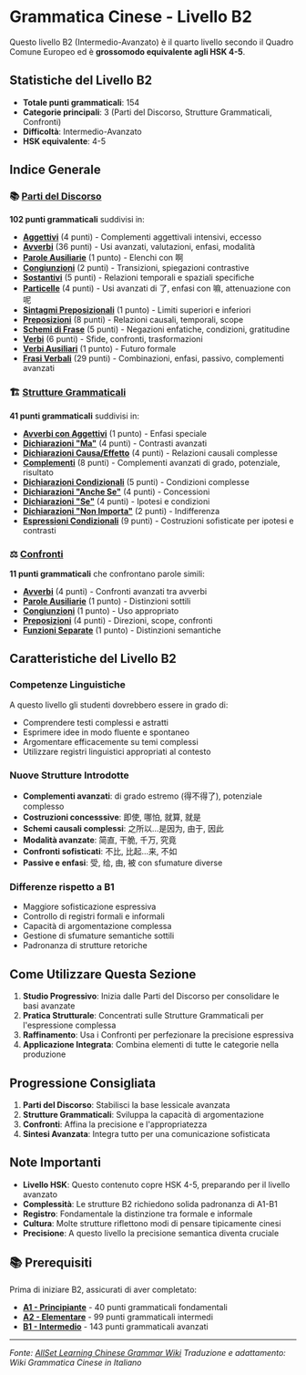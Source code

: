 # Grammatica Cinese - Livello B2

Questo livello B2 (Intermedio-Avanzato) è il quarto livello secondo il Quadro Comune Europeo ed è **grossomodo equivalente agli HSK 4-5**.

## Statistiche del Livello B2

- **Totale punti grammaticali**: 154
- **Categorie principali**: 3 (Parti del Discorso, Strutture Grammaticali, Confronti)
- **Difficoltà**: Intermedio-Avanzato
- **HSK equivalente**: 4-5

## Indice Generale

### 📚 [Parti del Discorso](./parti-del-discorso/)

**102 punti grammaticali** suddivisi in:

- **[Aggettivi](./parti-del-discorso/aggettivi.md)** (4 punti) - Complementi aggettivali intensivi, eccesso
- **[Avverbi](./parti-del-discorso/avverbi.md)** (36 punti) - Usi avanzati, valutazioni, enfasi, modalità
- **[Parole Ausiliarie](./parti-del-discorso/parole-ausiliarie.md)** (1 punto) - Elenchi con 啊
- **[Congiunzioni](./parti-del-discorso/congiunzioni.md)** (2 punti) - Transizioni, spiegazioni contrastive
- **[Sostantivi](./parti-del-discorso/sostantivi.md)** (5 punti) - Relazioni temporali e spaziali specifiche
- **[Particelle](./parti-del-discorso/particelle.md)** (4 punti) - Usi avanzati di 了, enfasi con 嘛, attenuazione con 呢
- **[Sintagmi Preposizionali](./parti-del-discorso/sintagmi-preposizionali.md)** (1 punto) - Limiti superiori e inferiori
- **[Preposizioni](./parti-del-discorso/preposizioni.md)** (8 punti) - Relazioni causali, temporali, scope
- **[Schemi di Frase](./parti-del-discorso/schemi-di-frase.md)** (5 punti) - Negazioni enfatiche, condizioni, gratitudine
- **[Verbi](./parti-del-discorso/verbi.md)** (6 punti) - Sfide, confronti, trasformazioni
- **[Verbi Ausiliari](./parti-del-discorso/verbi-ausiliari.md)** (1 punto) - Futuro formale
- **[Frasi Verbali](./parti-del-discorso/frasi-verbali.md)** (29 punti) - Combinazioni, enfasi, passivo, complementi avanzati

### 🏗️ [Strutture Grammaticali](./strutture-grammaticali/)

**41 punti grammaticali** suddivisi in:

- **[Avverbi con Aggettivi](./strutture-grammaticali/avverbi-con-aggettivi.md)** (1 punto) - Enfasi speciale
- **[Dichiarazioni "Ma"](./strutture-grammaticali/dichiarazioni-ma.md)** (4 punti) - Contrasti avanzati
- **[Dichiarazioni Causa/Effetto](./strutture-grammaticali/dichiarazioni-causa-effetto.md)** (4 punti) - Relazioni causali complesse
- **[Complementi](./strutture-grammaticali/complementi.md)** (8 punti) - Complementi avanzati di grado, potenziale, risultato
- **[Dichiarazioni Condizionali](./strutture-grammaticali/dichiarazioni-condizionali.md)** (5 punti) - Condizioni complesse
- **[Dichiarazioni "Anche Se"](./strutture-grammaticali/dichiarazioni-anche-se.md)** (4 punti) - Concessioni
- **[Dichiarazioni "Se"](./strutture-grammaticali/dichiarazioni-se.md)** (4 punti) - Ipotesi e condizioni
- **[Dichiarazioni "Non Importa"](./strutture-grammaticali/dichiarazioni-non-importa.md)** (2 punti) - Indifferenza
- **[Espressioni Condizionali](./strutture-grammaticali/espressioni-condizionali.md)** (9 punti) - Costruzioni sofisticate per ipotesi e contrasti

### ⚖️ [Confronti](./confronti/)

**11 punti grammaticali** che confrontano parole simili:

- **[Avverbi](./confronti/avverbi.md)** (4 punti) - Confronti avanzati tra avverbi
- **[Parole Ausiliarie](./confronti/parole-ausiliarie.md)** (1 punto) - Distinzioni sottili
- **[Congiunzioni](./confronti/congiunzioni.md)** (1 punto) - Uso appropriato
- **[Preposizioni](./confronti/preposizioni.md)** (4 punti) - Direzioni, scope, confronti
- **[Funzioni Separate](./confronti/funzioni-separate.md)** (1 punto) - Distinzioni semantiche

## Caratteristiche del Livello B2

### Competenze Linguistiche

A questo livello gli studenti dovrebbero essere in grado di:

- Comprendere testi complessi e astratti
- Esprimere idee in modo fluente e spontaneo
- Argomentare efficacemente su temi complessi
- Utilizzare registri linguistici appropriati al contesto

### Nuove Strutture Introdotte

- **Complementi avanzati**: di grado estremo (得不得了), potenziale complesso
- **Costruzioni concesssive**: 即使, 哪怕, 就算, 就是
- **Schemi causali complessi**: 之所以...是因为, 由于, 因此
- **Modalità avanzate**: 简直, 干脆, 千万, 究竟
- **Confronti sofisticati**: 不比, 比起...来, 不如
- **Passive e enfasi**: 受, 给, 由, 被 con sfumature diverse

### Differenze rispetto a B1

- Maggiore sofisticazione espressiva
- Controllo di registri formali e informali
- Capacità di argomentazione complessa
- Gestione di sfumature semantiche sottili
- Padronanza di strutture retoriche

## Come Utilizzare Questa Sezione

1. **Studio Progressivo**: Inizia dalle Parti del Discorso per consolidare le basi avanzate
2. **Pratica Strutturale**: Concentrati sulle Strutture Grammaticali per l'espressione complessa
3. **Raffinamento**: Usa i Confronti per perfezionare la precisione espressiva
4. **Applicazione Integrata**: Combina elementi di tutte le categorie nella produzione

## Progressione Consigliata

1. **Parti del Discorso**: Stabilisci la base lessicale avanzata
2. **Strutture Grammaticali**: Sviluppa la capacità di argomentazione
3. **Confronti**: Affina la precisione e l'appropriatezza
4. **Sintesi Avanzata**: Integra tutto per una comunicazione sofisticata

## Note Importanti

- **Livello HSK**: Questo contenuto copre HSK 4-5, preparando per il livello avanzato
- **Complessità**: Le strutture B2 richiedono solida padronanza di A1-B1
- **Registro**: Fondamentale la distinzione tra formale e informale
- **Cultura**: Molte strutture riflettono modi di pensare tipicamente cinesi
- **Precisione**: A questo livello la precisione semantica diventa cruciale

## 📚 Prerequisiti

Prima di iniziare B2, assicurati di aver completato:

- **[A1 - Principiante](../A1/README.md)** - 40 punti grammaticali fondamentali
- **[A2 - Elementare](../A2/README.md)** - 99 punti grammaticali intermedi
- **[B1 - Intermedio](../B1/README.md)** - 143 punti grammaticali avanzati

---

*Fonte: [AllSet Learning Chinese Grammar Wiki](https://resources.allsetlearning.com/chinese/grammar/B2_grammar_points)*
*Traduzione e adattamento: Wiki Grammatica Cinese in Italiano*
